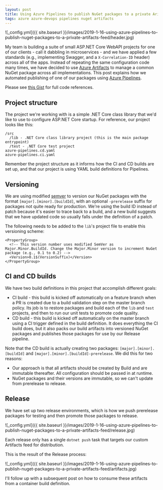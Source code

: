 ```yaml
---
layout: post
title: Using Azure Pipelines to publish NuGet packages to a private Arifacts feed
tags: azure azure-devops pipelines nuget artifacts
---
```


![_config.yml]({{ site.baseurl }}/images/2019-1-16-using-azure-pipelines-to-publish-nuget-packages-to-a-private-artifacts-feed/header.jpg)

My team is building a suite of small ASP.NET Core WebAPI projects for one of our clients - call it dabbling in microservices - and we have applied a few standards (e.g., implementing Swagger, and a `X-Correlation-ID` header) across all of the apps. Instead of repeating the same configuration code many times, we have decided to use [Azure Artifacts](https://azure.microsoft.com/en-us/services/devops/artifacts/) to manage a common NuGet package across all implementations. This post explains how we automated publishing of one of our packages using [Azure Pipelines](https://azure.microsoft.com/en-us/services/devops/pipelines/).

<!--more-->

Please see [this Gist](https://gist.github.com/brbarnett/f7f4788f13d9a70bdd6ef997180a7c1e) for full code references.

## Project structure
The project we're working with is a simple .NET Core class library that we'd like to use to configure ASP.NET Core startup. For reference, our project looks like this:

```
/src
  /lib - .NET Core class library project (this is the main package entrypoint)
  /test - .NET Core test project
azure-pipelines.cd.yaml
azure-pipelines.ci.yaml
```

Remember the project structure as it informs how the CI and CD builds are set up, and that our project is using YAML build definitions for Pipelines.

## Versioning
We are using modified [semver](https://semver.org/) to version our NuGet packages with the format `[major].[minor].[buildId]`, with an optional `-prerelease` suffix for packages not quite ready for production. We're using the build ID instead of patch because it's easier to trace back to a build, and a new build suggests that we have updated code so usually falls under the definition of a patch. 

The following needs to be added to the `lib`'s project file to enable this versioning scheme:

```
<PropertyGroup>
  <!-- This version number uses modified SemVer as Major.Minor.BuildId. Change the Major.Minor version to increment NuGet package (e.g., 0.1 to 0.2) -->
  <Version>0.1$(VersionSuffix)</Version>
</PropertyGroup>
```

## CI and CD builds
We have two build definitions in this project that accomplish different goals:

- CI build - this build is kicked off automatically on a feature branch when a PR is created due to a build validation step on the master branch policy. Its job is to restore packages and build each of the `lib` and `test` projects, and then to run our unit tests to promote code quality.
- CD build - this build is kicked off automatically on the master branch using a CI trigger defined in the build definition. It does everything the CI build does, but it also packs our build artifacts into versioned NuGet packages and publishes those packages for use by our Release pipeline.

Note that the CD build is actually creating two packages: `[major].[minor].[buildId]` and `[major].[minor].[buildId]-prerelease`. We did this for two reasons:

- Our approach is that all artifacts should be created by Build and are immutable thereafter. All configuration should be passed in at runtime.
- NuGet packages and their versions are immutable, so we can't update from prerelease to release.

## Release
We have set up two release environments, which is how we push prerelease packages for testing and then promote those packages to release.

![_config.yml]({{ site.baseurl }}/images/2019-1-16-using-azure-pipelines-to-publish-nuget-packages-to-a-private-artifacts-feed/release.jpg)

Each release only has a single `dotnet push` task that targets our custom Artifacts feed for distribution.

This is the result of the Release process:

![_config.yml]({{ site.baseurl }}/images/2019-1-16-using-azure-pipelines-to-publish-nuget-packages-to-a-private-artifacts-feed/artifacts.jpg)

I'll follow up with a subsequent post on how to consume these artifacts from a container build definition.